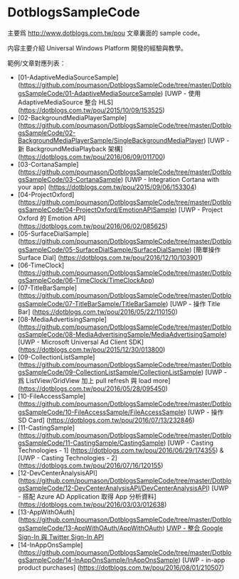 # DotblogsSampleCode

主要爲 http://www.dotblogs.com.tw/pou 文章裏面的 sample code。

内容主要介紹 Universal Windows Platform 開發的經驗與教學。

範例/文章對應列表：

* [01-AdaptiveMediaSourceSample] (https://github.com/poumason/DotblogsSampleCode/tree/master/DotblogsSampleCode/01-AdaptiveMediaSourceSample) [UWP - 使用 AdaptiveMediaSource 整合 HLS] (https://dotblogs.com.tw/pou/2015/10/09/153525)
* [02-BackgroundMediaPlayerSample] (https://github.com/poumason/DotblogsSampleCode/tree/master/DotblogsSampleCode/02-BackgroundMediaPlayerSample/SingleBackgroundMediaPlayer) [UWP - 新 BackgroundMediaPlayback 架構] (https://dotblogs.com.tw/pou/2016/06/09/011700)
* [03-CortanaSample] (https://github.com/poumason/DotblogsSampleCode/tree/master/DotblogsSampleCode/03-CortanaSample) [UWP - Integration Cortana with your app] (https://dotblogs.com.tw/pou/2015/09/06/153304)
* [04-ProjectOxford] (https://github.com/poumason/DotblogsSampleCode/tree/master/DotblogsSampleCode/04-ProjectOxford/EmotionAPISample) [UWP - Project Oxford 的 Emotion API] (https://dotblogs.com.tw/pou/2016/06/02/085625)
* [05-SurfaceDialSample] (https://github.com/poumason/DotblogsSampleCode/tree/master/DotblogsSampleCode/05-SurfaceDialSample/SurfaceDialSample) [簡單操作 Surface Dial] (https://dotblogs.com.tw/pou/2016/12/10/103901)
* [06-TimeClock] (https://github.com/poumason/DotblogsSampleCode/tree/master/DotblogsSampleCode/06-TimeClock/TimeClockApp)
* [07-TitleBarSample] (https://github.com/poumason/DotblogsSampleCode/tree/master/DotblogsSampleCode/07-TitleBarSample/TitleBarSample) [UWP - 操作 Title Bar] (https://dotblogs.com.tw/pou/2016/05/22/110150)
* [08-MediaAdvertisingSample] (https://github.com/poumason/DotblogsSampleCode/tree/master/DotblogsSampleCode/08-MediaAdvertisingSample/MediaAdvertisingSample) [UWP - Microsoft Universal Ad Client SDK] (https://dotblogs.com.tw/pou/2015/12/30/013800)
* [09-CollectionListSample] (https://github.com/poumason/DotblogsSampleCode/tree/master/DotblogsSampleCode/09-CollectionListSample/CollectionListSample) [UWP - 爲 ListView/GridView 加上 pull refresh 與 load more] (https://dotblogs.com.tw/pou/2016/05/28/095450)
* [10-FileAccessSample] (https://github.com/poumason/DotblogsSampleCode/tree/master/DotblogsSampleCode/10-FileAccessSample/FileAccessSample) [UWP - 操作 SD Card] (https://dotblogs.com.tw/pou/2016/07/13/232846)
* [11-CastingSample] (https://github.com/poumason/DotblogsSampleCode/tree/master/DotblogsSampleCode/11-CastingSample/CastingSample) [UWP - Casting Technologies - 1] (https://dotblogs.com.tw/pou/2016/06/29/174355) & [UWP - Casting Technologies - 2] (https://dotblogs.com.tw/pou/2016/07/16/120155)
* [12-DevCenterAnalysisAPI] (https://github.com/poumason/DotblogsSampleCode/tree/master/DotblogsSampleCode/12-DevCenterAnalysisAPI/DevCenterAnalysisAPI) [UWP - 搭配 Azure AD Application 取得 App 分析資料] (https://dotblogs.com.tw/pou/2016/03/03/012638)
* [13-AppWithOAuth] (https://github.com/poumason/DotblogsSampleCode/tree/master/DotblogsSampleCode/13-AppWithOAuth/AppWithOAuth) [UWP - 整合 Google Sign-In 與 Twitter Sign-In API](http://www.dotblogs.com.tw/pou/archive/2015/08/23/153188.aspx)
* [14-InAppOnsSample] (https://github.com/poumason/DotblogsSampleCode/tree/master/DotblogsSampleCode/14-InAppOnsSample/InAppOnsSample) [UWP - in-app product purchases] (https://dotblogs.com.tw/pou/2016/08/01/210507)
